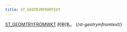 ```yaml
---
title: ST_GEOTRYMFROMTEXT
---
```


[ST_GEOMTRYFROMWKT](st-geometryfromwkt.md) 的别名。
{/*st-geotrymfromtext*/}